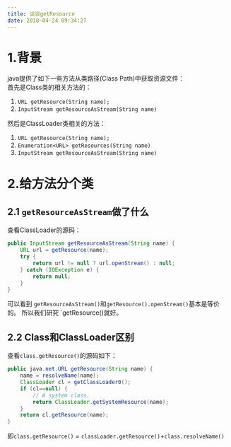 ```yaml
---
title: 谈谈getResource
date: 2018-04-24 09:34:27
---
```

# 1.背景
java提供了如下一些方法从类路径(Class Path)中获取资源文件：  
首先是Class类的相关方法的：
1. `URL getResource(String name);`
2. `InputStream getResourceAsStream(String name)`
 

然后是ClassLoader类相关的方法：
1. `URL getResource(String name);`
2. `Enumeration<URL> getResources(String name)`
3. `InputStream getResourceAsStream(String name)`

# 2.给方法分个类
## 2.1 `getResourceAsStream`做了什么
查看ClassLoader的源码：
``` java
public InputStream getResourceAsStream(String name) {
    URL url = getResource(name);
    try {
        return url != null ? url.openStream() : null;
    } catch (IOException e) {
        return null;
    }
}
```
可以看到 `getResourceAsStream()`和`getResource().openStream()`基本是等价的。
所以我们研究 `getResource()就好。
## 2.2 Class和ClassLoader区别
查看`class.getResource()`的源码如下：
``` java
public java.net.URL getResource(String name) {
    name = resolveName(name);
    ClassLoader cl = getClassLoader0();
    if (cl==null) {
        // A system class.
        return ClassLoader.getSystemResource(name);
    }
    return cl.getResource(name);
}
```
即`class.getResource()` = `classLoader.getResource()`+`class.resolveName()`


